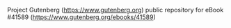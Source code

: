 Project Gutenberg (https://www.gutenberg.org) public repository for eBook #41589 (https://www.gutenberg.org/ebooks/41589)
